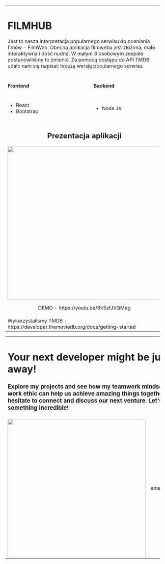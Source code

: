<table border="0">
  <tr>
    <td colspan="6">
        <h1>FILMHUB</h1>
      <p>Jest to nasza interpretacja popularnego serwisu do oceniania fimów - FilmWeb. Obecna aplikacja filmwebu jest złożona, mało interaktywna i dość nudna. W małym 3 osobowym zespole postanowiliśmy to zmienić. Za pomocą dostępu do API TMDB udało nam się napisać lepszą wersję popularnego serwisu.</p>
    </td>
  </tr>
  <tr>
    <td colspan="3">
        <h4>Frontend</h4>
    </td>
    <td colspan="3">
        <h4>Backend</h4>
    </td>
  </tr>
   <tr>
    <td colspan="3">
        <ul>
          <li>React</li>
          <li>Bootstrap</li>
        </ul>
    </td>
    <td colspan="3">
        <ul>
          <li>Node Js</li>
        </ul>
    </td>
  </tr>
  <tr>
    <td colspan="6" align="center">
      <h2>Prezentacja aplikacji</h2>
      <a href="https://youtu.be/8k5zfJVQMeg" target="_blank">
        <img width="500" src="https://github.com/emek-k/Js-Filmweb/assets/48961771/2ab9724e-df1d-4c50-9b7f-c792b7ebc59e">
      </a>
      <p>DEMO - https://youtu.be/8k5zfJVQMeg</p>
    </td>
  <tr>
    <td colspan="6">
      Wykorzystaliśmy TMDB - https://developer.themoviedb.org/docs/getting-started 
    </td>
  </tr>
</table>
<table border="0">
  <tr>
    <td colspan="6" align="left">
      <h1>Your next developer might be just a click away!</h1>
      <h3>
        Explore my projects and see how my teamwork mindset and relentless work
        ethic can help us achieve amazing things together! Don't hesitate to
        connect and discuss our next venture. Let's build something incredible!
      </h3>
    </td>
  </tr>
  <tr>
    <td rowspan="3" colspan="4" align="center">
      <img
        src="https://i.pinimg.com/originals/79/9e/0d/799e0d7779f6ea6c3a89885ff60c55af.gif"
        width="450"
      />
    </td>
    <td colspan="2" align="center">
      <a href="https://github.com/emek-k" target="_blank">
        <img
          src="https://github.com/emek-k/emek-k/assets/48961771/2fb23012-abfb-4af0-8113-b429638687d5"
          width="100"
        />
      </a>
    </td>
  </tr>
  <tr>
    <td colspan="2" align="center"><p>emakorycki@gmail.com</p></td>
  </tr>
  <tr>
    <td colspan="2" align="center">
      <a
        href="https://www.linkedin.com/in/emanuel-korycki-742321252/"
        target="_blank"
      >
        <img
          src="https://github.com/emek-k/emek-k/assets/48961771/5444b59d-ac21-4497-82d9-387e8d6a5862"
          width="100"
        />
      </a>
    </td>
  </tr>
</table>
</table>
